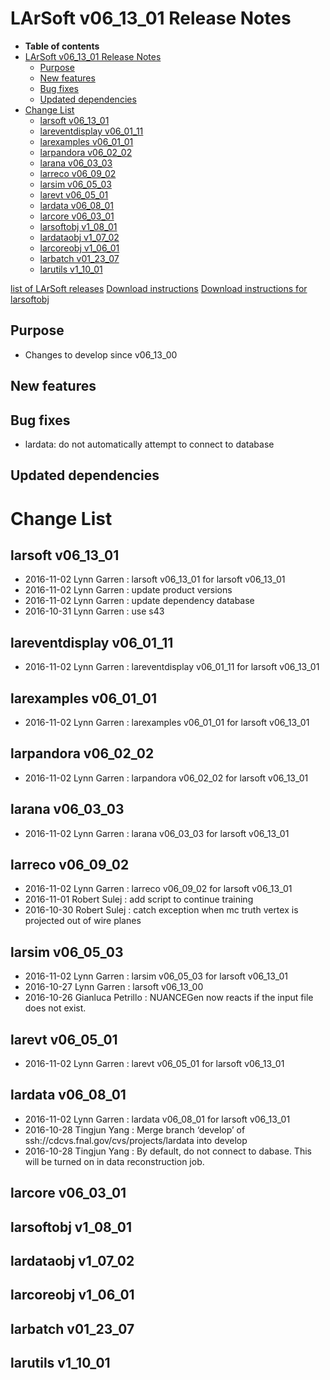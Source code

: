 LArSoft v06_13_01 Release Notes
======================================================================

-   **Table of contents**
-   [LArSoft v06_13_01 Release Notes](#LArSoft-v06_13_01-Release-Notes)
    -   [Purpose](#Purpose)
    -   [New features](#New-features)
    -   [Bug fixes](#Bug-fixes)
    -   [Updated dependencies](#Updated-dependencies)
-   [Change List](#Change-List)
    -   [larsoft v06_13_01](#larsoft-v06_13_01)
    -   [lareventdisplay v06_01_11](#lareventdisplay-v06_01_11)
    -   [larexamples v06_01_01](#larexamples-v06_01_01)
    -   [larpandora v06_02_02](#larpandora-v06_02_02)
    -   [larana v06_03_03](#larana-v06_03_03)
    -   [larreco v06_09_02](#larreco-v06_09_02)
    -   [larsim v06_05_03](#larsim-v06_05_03)
    -   [larevt v06_05_01](#larevt-v06_05_01)
    -   [lardata v06_08_01](#lardata-v06_08_01)
    -   [larcore v06_03_01](#larcore-v06_03_01)
    -   [larsoftobj v1_08_01](#larsoftobj-v1_08_01)
    -   [lardataobj v1_07_02](#lardataobj-v1_07_02)
    -   [larcoreobj v1_06_01](#larcoreobj-v1_06_01)
    -   [larbatch v01_23_07](#larbatch-v01_23_07)
    -   [larutils v1_10_01](#larutils-v1_10_01)

[list of LArSoft releases](LArSoft_release_list)
[Download instructions](http://scisoft.fnal.gov/scisoft/bundles/larsoft/v06_13_01/larsoft-v06_13_01.html)
[Download instructions for larsoftobj](http://scisoft.fnal.gov/scisoft/bundles/larsoftobj/v1_08_01/larsoftobj-v1_08_01.html)

Purpose
--------------------

-   Changes to develop since v06_13_00

New features
------------------------------

Bug fixes
------------------------

-   lardata: do not automatically attempt to connect to database

Updated dependencies
----------------------------------------------

Change List
============================

larsoft v06_13_01
------------------------------------------

-   2016-11-02 Lynn Garren : larsoft v06_13_01 for larsoft v06_13_01
-   2016-11-02 Lynn Garren : update product versions
-   2016-11-02 Lynn Garren : update dependency database
-   2016-10-31 Lynn Garren : use s43

lareventdisplay v06_01_11
----------------------------------------------------------

-   2016-11-02 Lynn Garren : lareventdisplay v06_01_11 for larsoft v06_13_01

larexamples v06_01_01
--------------------------------------------------

-   2016-11-02 Lynn Garren : larexamples v06_01_01 for larsoft v06_13_01

larpandora v06_02_02
------------------------------------------------

-   2016-11-02 Lynn Garren : larpandora v06_02_02 for larsoft v06_13_01

larana v06_03_03
----------------------------------------

-   2016-11-02 Lynn Garren : larana v06_03_03 for larsoft v06_13_01

larreco v06_09_02
------------------------------------------

-   2016-11-02 Lynn Garren : larreco v06_09_02 for larsoft v06_13_01
-   2016-11-01 Robert Sulej : add script to continue training
-   2016-10-30 Robert Sulej : catch exception when mc truth vertex is projected out of wire planes

larsim v06_05_03
----------------------------------------

-   2016-11-02 Lynn Garren : larsim v06_05_03 for larsoft v06_13_01
-   2016-10-27 Lynn Garren : larsoft v06_13_00
-   2016-10-26 Gianluca Petrillo : NUANCEGen now reacts if the input file does not exist.

larevt v06_05_01
----------------------------------------

-   2016-11-02 Lynn Garren : larevt v06_05_01 for larsoft v06_13_01

lardata v06_08_01
------------------------------------------

-   2016-11-02 Lynn Garren : lardata v06_08_01 for larsoft v06_13_01
-   2016-10-28 Tingjun Yang : Merge branch ‘develop’ of ssh://cdcvs.fnal.gov/cvs/projects/lardata into develop
-   2016-10-28 Tingjun Yang : By default, do not connect to dabase. This will be turned on in data reconstruction job.

larcore v06_03_01
------------------------------------------

larsoftobj v1_08_01
----------------------------------------------

lardataobj v1_07_02
----------------------------------------------

larcoreobj v1_06_01
----------------------------------------------

larbatch v01_23_07
--------------------------------------------

larutils v1_10_01
------------------------------------------
